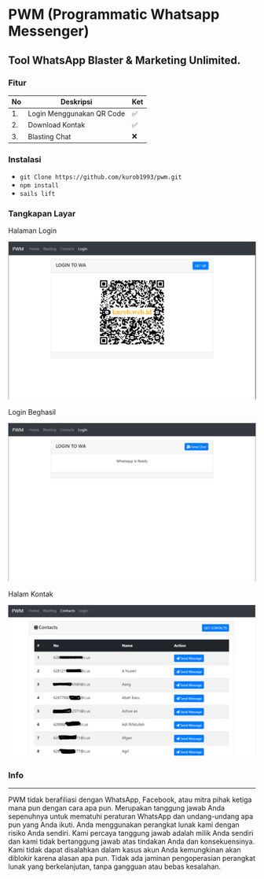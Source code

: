 # PWM (Programmatic Whatsapp Messenger)
## __Tool WhatsApp Blaster & Marketing Unlimited.__

### Fitur

|No|Deskripsi|Ket|
|--|-----|---|
|1.| Login Menggunakan QR Code |✅|
|2.| Download Kontak |✅|
|3.| Blasting Chat |❌|

### Instalasi
- `git Clone https://github.com/kurob1993/pwm.git`
- `npm install`
- `sails lift`

### Tangkapan Layar

Halaman Login
  
![Halaman login PWM](/assets/images/login.png "Halaman login PWM" )

Login Beghasil

![Halaman login PWM](/assets/images/login-berhasil.png "Halaman login PWM")

Halam Kontak

![Halaman login PWM](/assets/images/kontak.png "Halaman login PWM")

### Info
---
PWM tidak berafiliasi dengan WhatsApp, Facebook, atau mitra pihak ketiga mana pun dengan cara apa pun. Merupakan tanggung jawab Anda sepenuhnya untuk mematuhi peraturan WhatsApp dan undang-undang apa pun yang Anda ikuti. Anda menggunakan perangkat lunak kami dengan risiko Anda sendiri. Kami percaya tanggung jawab adalah milik Anda sendiri dan kami tidak bertanggung jawab atas tindakan Anda dan konsekuensinya. Kami tidak dapat disalahkan dalam kasus akun Anda kemungkinan akan diblokir karena alasan apa pun. Tidak ada jaminan pengoperasian perangkat lunak yang berkelanjutan, tanpa gangguan atau bebas kesalahan.

